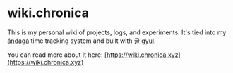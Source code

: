 # wiki.chronica

This is my personal wiki of projects, logs, and experiments.
It's tied into my [ándaga](https://wiki.chronica.xyz/#andaga) time tracking system and built with [귤 gyul](https://wiki.chronica.xyz/#gyul).

You can read more about it here: [https://wiki.chronica.xyz](https://wiki.chronica.xyz)
